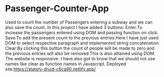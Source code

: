 # Passenger-Counter-App
Used to count the number of Passengers entering a subway and we can also save the count.
In this project I have added 3 buttons:
Enter:To increase the passengers entered using DOM and passing function on click.
Save:To add the present count to the previous entries.Here I have just used DOM to select respective paragraph and implemented string concatenation.
Clear:By clicking this button the count of people will be made to zero and the previous entries will also be removed.This is also attained using DOM.
The website is responsive.
I have also got to know that we should not use names like clear as function names in Javascript.
Deployed site:https://stately-druid-c6ca90.netlify.app/
